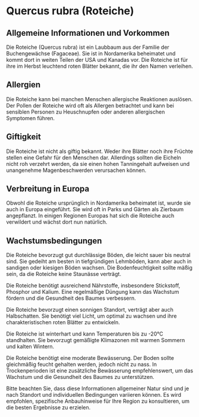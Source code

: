 # Quercus rubra (Roteiche)

## Allgemeine Informationen und Vorkommen
Die Roteiche (Quercus rubra) ist ein Laubbaum aus der Familie der Buchengewächse (Fagaceae). Sie ist in Nordamerika beheimatet und kommt dort in weiten Teilen der USA und Kanadas vor. Die Roteiche ist für ihre im Herbst leuchtend roten Blätter bekannt, die ihr den Namen verleihen.

## Allergien
Die Roteiche kann bei manchen Menschen allergische Reaktionen auslösen. Der Pollen der Roteiche wird oft als Allergen betrachtet und kann bei sensiblen Personen zu Heuschnupfen oder anderen allergischen Symptomen führen.

## Giftigkeit
Die Roteiche ist nicht als giftig bekannt. Weder ihre Blätter noch ihre Früchte stellen eine Gefahr für den Menschen dar. Allerdings sollten die Eicheln nicht roh verzehrt werden, da sie einen hohen Tanningehalt aufweisen und unangenehme Magenbeschwerden verursachen können.

## Verbreitung in Europa
Obwohl die Roteiche ursprünglich in Nordamerika beheimatet ist, wurde sie auch in Europa eingeführt. Sie wird oft in Parks und Gärten als Zierbaum angepflanzt. In einigen Regionen Europas hat sich die Roteiche auch verwildert und wächst dort nun natürlich.

## Wachstumsbedingungen
Die Roteiche bevorzugt gut durchlässige Böden, die leicht sauer bis neutral sind. Sie gedeiht am besten in tiefgründigen Lehmböden, kann aber auch in sandigen oder kiesigen Böden wachsen. Die Bodenfeuchtigkeit sollte mäßig sein, da die Roteiche keine Staunässe verträgt.

Die Roteiche benötigt ausreichend Nährstoffe, insbesondere Stickstoff, Phosphor und Kalium. Eine regelmäßige Düngung kann das Wachstum fördern und die Gesundheit des Baumes verbessern.

Die Roteiche bevorzugt einen sonnigen Standort, verträgt aber auch Halbschatten. Sie benötigt viel Licht, um optimal zu wachsen und ihre charakteristischen roten Blätter zu entwickeln.

Die Roteiche ist winterhart und kann Temperaturen bis zu -20°C standhalten. Sie bevorzugt gemäßigte Klimazonen mit warmen Sommern und kalten Wintern.

Die Roteiche benötigt eine moderate Bewässerung. Der Boden sollte gleichmäßig feucht gehalten werden, jedoch nicht zu nass. In Trockenperioden ist eine zusätzliche Bewässerung empfehlenswert, um das Wachstum und die Gesundheit des Baumes zu unterstützen.

Bitte beachten Sie, dass diese Informationen allgemeiner Natur sind und je nach Standort und individuellen Bedingungen variieren können. Es wird empfohlen, spezifische Anbauhinweise für Ihre Region zu konsultieren, um die besten Ergebnisse zu erzielen.
